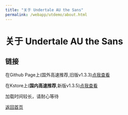 ```yaml
---
title: "关于 Undertale AU the Sans"
permalink: /webapp/utdemo/about.html
---
```


# 关于 Undertale AU the Sans

## 链接

在Github Page上(国外高速推荐,旧版v1.3.3)[点我查看](/webapp/utdemo)

在Kstore上(**国内高速推荐**,新版v1.3.5)[点我查看](https://download.kstore.space/download/2719/Undertale%20the%20sans.html)

加载时间较长，请耐心等待

[返回首页](/chs.html)
